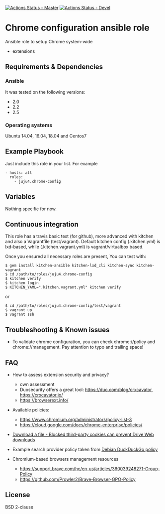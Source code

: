 [![Actions Status - Master](https://github.com/juju4/ansible-chrome-config/workflows/AnsibleCI/badge.svg)](https://github.com/juju4/ansible-chrome-config/actions?query=branch%3Amaster)
[![Actions Status - Devel](https://github.com/juju4/ansible-chrome-config/workflows/AnsibleCI/badge.svg?branch=devel)](https://github.com/juju4/ansible-chrome-config/actions?query=branch%3Adevel)
# Chrome configuration ansible role

Ansible role to setup Chrome system-wide
* extensions

## Requirements & Dependencies

### Ansible
It was tested on the following versions:
 * 2.0
 * 2.2
 * 2.5

### Operating systems

Ubuntu 14.04, 16.04, 18.04 and Centos7

## Example Playbook

Just include this role in your list.
For example

```
- hosts: all
  roles:
    - juju4.chrome-config
```

## Variables

Nothing specific for now.

## Continuous integration

This role has a travis basic test (for github), more advanced with kitchen and also a Vagrantfile (test/vagrant).
Default kitchen config (.kitchen.yml) is lxd-based, while (.kitchen.vagrant.yml) is vagrant/virtualbox based.

Once you ensured all necessary roles are present, You can test with:
```
$ gem install kitchen-ansible kitchen-lxd_cli kitchen-sync kitchen-vagrant
$ cd /path/to/roles/juju4.chrome-config
$ kitchen verify
$ kitchen login
$ KITCHEN_YAML=".kitchen.vagrant.yml" kitchen verify
```
or
```
$ cd /path/to/roles/juju4.chrome-config/test/vagrant
$ vagrant up
$ vagrant ssh
```

## Troubleshooting & Known issues

* To validate chrome configuration, you can check chrome://policy and chrome://management.
  Pay attention to typo and trailing space!

## FAQ

* How to assess extension security and privacy?
  * own assessment
  * Duosecurity offers a great tool: https://duo.com/blog/crxcavator, https://crxcavator.io/
  * https://browserext.info/

* Available policies:
  * https://www.chromium.org/administrators/policy-list-3
  * https://cloud.google.com/docs/chrome-enterprise/policies/

* [Download a file - Blocked third-party cookies can prevent Drive Web downloads](https://support.google.com/drive/answer/2423534)

* Example search provider policy taken from [Debian DuckDuckGo policy](https://bugs.debian.org/cgi-bin/bugreport.cgi?bug=956012)

* Chromium-based browsers management resources
  * https://support.brave.com/hc/en-us/articles/360039248271-Group-Policy
  * https://github.com/Prowler2/Brave-Browser-GPO-Policy

## License

BSD 2-clause
